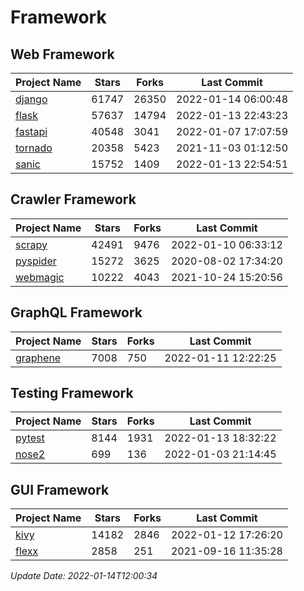 # Framework

## Web Framework
| Project Name | Stars | Forks | Last Commit |
| ------------ | ----- | ----- | ----------- |
| [django](https://github.com/django/django) | 61747 | 26350 | 2022-01-14 06:00:48 |
| [flask](https://github.com/pallets/flask) | 57637 | 14794 | 2022-01-13 22:43:23 |
| [fastapi](https://github.com/tiangolo/fastapi) | 40548 | 3041 | 2022-01-07 17:07:59 |
| [tornado](https://github.com/tornadoweb/tornado) | 20358 | 5423 | 2021-11-03 01:12:50 |
| [sanic](https://github.com/sanic-org/sanic) | 15752 | 1409 | 2022-01-13 22:54:51 |

## Crawler Framework
| Project Name | Stars | Forks | Last Commit |
| ------------ | ----- | ----- | ----------- |
| [scrapy](https://github.com/scrapy/scrapy) | 42491 | 9476 | 2022-01-10 06:33:12 |
| [pyspider](https://github.com/binux/pyspider) | 15272 | 3625 | 2020-08-02 17:34:20 |
| [webmagic](https://github.com/code4craft/webmagic) | 10222 | 4043 | 2021-10-24 15:20:56 |

## GraphQL Framework
| Project Name | Stars | Forks | Last Commit |
| ------------ | ----- | ----- | ----------- |
| [graphene](https://github.com/graphql-python/graphene) | 7008 | 750 | 2022-01-11 12:22:25 |

## Testing Framework
| Project Name | Stars | Forks | Last Commit |
| ------------ | ----- | ----- | ----------- |
| [pytest](https://github.com/pytest-dev/pytest) | 8144 | 1931 | 2022-01-13 18:32:22 |
| [nose2](https://github.com/nose-devs/nose2) | 699 | 136 | 2022-01-03 21:14:45 |

## GUI Framework
| Project Name | Stars | Forks | Last Commit |
| ------------ | ----- | ----- | ----------- |
| [kivy](https://github.com/kivy/kivy) | 14182 | 2846 | 2022-01-12 17:26:20 |
| [flexx](https://github.com/flexxui/flexx) | 2858 | 251 | 2021-09-16 11:35:28 |

*Update Date: 2022-01-14T12:00:34*